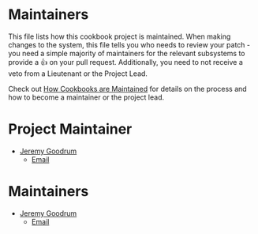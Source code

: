 <!-- This is a generated file. Please do not edit directly -->

# Maintainers
This file lists how this cookbook project is maintained. When making changes to the system, this
file tells you who needs to review your patch - you need a simple majority of maintainers
for the relevant subsystems to provide a :+1: on your pull request. Additionally, you need
to not receive a veto from a Lieutenant or the Project Lead.

Check out [How Cookbooks are Maintained](https://github.com/chef-cookbooks/community_cookbook_documentation/blob/master/CONTRIBUTING.MD) 
for details on the process and how to become a maintainer or the project lead.

# Project Maintainer
* [Jeremy Goodrum](https://github.com/goodrum)
	- [Email](mailto:jeremy@exospheredata.com)

# Maintainers
* [Jeremy Goodrum](https://github.com/goodrum)
	- [Email](mailto:jeremy@exospheredata.com)
